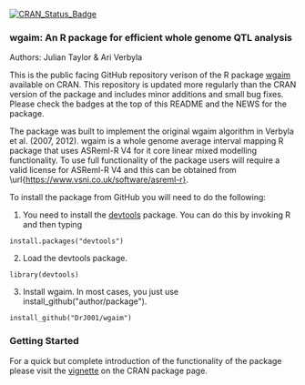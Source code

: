 
[![CRAN_Status_Badge](https://www.r-pkg.org/badges/version/wgaim)](https://cran.r-project.org/package=wgaim) 

### wgaim: An R package for efficient whole genome QTL analysis

Authors: Julian Taylor & Ari Verbyla

This is the public facing GitHub repository verison of the R package [wgaim](https://cran.r-project.org/package=wgaim) available on CRAN. This repository is updated more regularly than the CRAN version of the package and includes minor additions and small bug fixes. Please check the badges at the top of this README and the NEWS for the package. 

The package was built to implement the original wgaim algorithm in Verbyla et al. (2007, 2012). wgaim is a whole genome average interval mapping R package that uses ASReml-R V4 for it core linear mixed modelling functionality. To use full functionality of the package users will require a valid license for ASReml-R V4 and this can be obtained from \url{https://www.vsni.co.uk/software/asreml-r}. 

To install the package from GitHub you will need to do the following: 

1. You need to install the [devtools](https://cran.r-project.org/package=devtools) package. You can do this by invoking R and then typing

```
install.packages("devtools")
```

2. Load the devtools package.

```
library(devtools)
```

3. Install wgaim. In most cases, you just use install_github("author/package"). 

```
install_github("DrJ001/wgaim")
```

### Getting Started

For a quick but complete introduction of the functionality of the package please visit the [vignette](https://cran.r-project.org/web/packages/wgaim/vignettes/wgaim_intro.html) on the CRAN package page.



